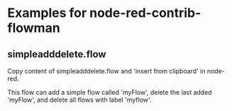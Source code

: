 # Examples for node-red-contrib-flowman

## simpleadddelete.flow

Copy content of simpleadddelete.flow and 'insert from clipboard' in node-red.

This flow can add a simple flow called 'myFlow', delete the last added 'myFlow', and delete all flows with label 'myflow'.



